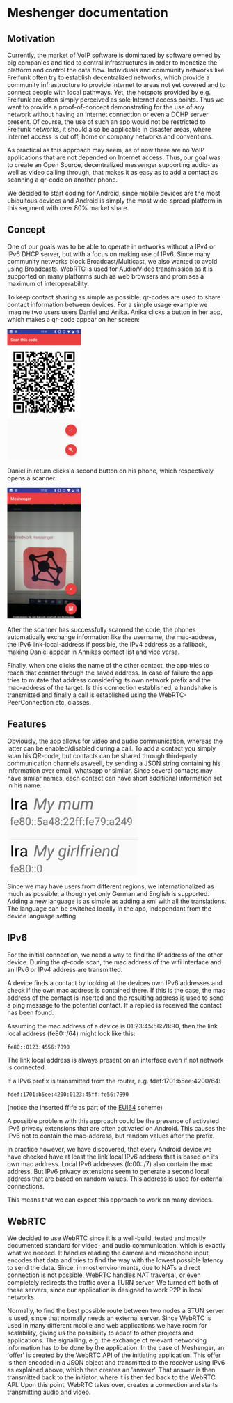 Meshenger documentation
=======================

## Motivation

Currently, the market of VoIP software is dominated by software owned by big companies and tied to central infrastructures in order to monetize the platform and control the data flow.
Individuals and community networks like Freifunk often try to establish decentralized networks, which provide a community infrastructure to provide Internet to areas not yet covered and to connect people with local pathways.
Yet, the hotspots provided by e.g. Freifunk are often simply perceived as sole Internet access points.
Thus we want to provide a proof-of-concept demonstrating for the use of any network without having an Internet connection or even a DCHP server present.
Of course, the use of such an app would not be restricted to Freifunk networks, it should also be applicable in disaster areas, where Internet access is cut off, home or company networks and conventions.

As practical as this approach may seem, as of now there are no VoIP applications that are not depended on Internet access.
Thus, our goal was to create an Open Source, decentralized messenger supporting audio- as well as video calling through,
that makes it as easy as to add a contact as scanning a qr-code on another phone.

We decided to start coding for Android, since mobile devices are the most ubiquitous devices and Android is simply the most wide-spread platform in this segment with over 80% market share.

## Concept

One of our goals was to be able to operate in networks without a IPv4 or IPv6 DHCP server, but with a focus on making use of IPv6. Since many community networks block Broadcast/Multicast, we also wanted to avoid using Broadcasts.
[WebRTC](https://en.wikipedia.org/wiki/WebRTC) is used for Audio/Video transmission as it is supported on many platforms such as web browsers and promises a maximum of interoperability.

To keep contact sharing as simple as possible, qr-codes are used to share contact information between devices.
For a simple usage example we imagine two users users Daniel and Anika.
Anika clicks a button in her app, which makes a qr-code appear on her screen:

![QR-Code Offer](./qr_offer.png)

Daniel in return clicks a second button on his phone, which respectively opens a scanner:

![QR-Code Scanner](./qr_scanner.png).

After the scanner has successfully scanned the code, the phones automatically exchange information like the username, 
the mac-address, the IPv6 link-local-address if possible, the IPv4 address as a fallback, making Daniel appear in Annikas contact list and vice versa.

Finally, when one clicks the name of the other contact, the app tries to reach that contact through the saved address.
In case of failure the app tries to mutate that address considering its own network prefix and the mac-address of the target.
Is this connection established, a handshake is transmitted and finally a call is established using the WebRTC-PeerConnection etc. classes.

## Features

Obviously, the app allows for video and audio communication, whereas the latter can be enabled/disabled during a call.
To add a contact you simply scan his QR-code, but contacts can be shared through third-party communication channels asweell,
by sending a JSON string containing his information over email, whatsapp or similar.
Since several contacts may have similar names, each contact can have short additional information set in his name.

<img src="./info.png" width="300px">

Since we may have users from different regions, we internationalized as much as possible, although yet only German and English is supported.
Adding a new language is as simple as adding a xml with all the translations.
The language can be switched locally in the app, independant from the device language setting.

## IPv6

For the initial connection, we need a way to find the IP address of the other device.
During the qt-code scan, the mac address of the wifi interface and an IPv6 or IPv4 address are transmitted.

A device finds a contact by looking at the devices own IPv6 addresses and check if the own mac address is contained there. If this is the case, the mac address of the contact is inserted and the resulting address is used to send a ping message to the potential contact. If a replied is received the contact has been found.

Assuming the mac address of a device is 01:23:45:56:78:90, then the link local address (fe80::/64) might look like this:
```
fe80::0123:4556:7890
```

The link local address is always present on an interface even if not network is connected.

If a IPv6 prefix is transmitted from the router, e.g. fdef:1701:b5ee:4200/64:
```
fdef:1701:b5ee:4200:0123:45ff:fe56:7890
```
(notice the inserted ff:fe as part of the [EUI64](https://de.wikipedia.org/wiki/EUI-64) scheme)

A possible problem with this approach could be the presence of activated IPv6 privacy extensions that are often activated on Android. This causes the IPv6 not to contain the mac-address, but random values after the prefix.

In practice however, we have discovered, that every Android device we have checked have at least the link local IPv6 address that is based on its own mac address.
Local IPv6 addresses (fc00::/7) also contain the mac address. But IPv6 privacy extensions seem to generate a second local address that are based on random values. This address is used for external connections.

This means that we can expect this approach to work on many devices.

## WebRTC

We decided to use WebRTC since it is a well-build, tested and mostly documented standard for video- and audio communication, which is exactly what we needed. 
It handles reading the camera and microphone input, encodes that data and tries to find the way with the lowest possible latency to send the data.
Since, in most environments, due to NATs a direct connection is not possible, WebRTC handles NAT traversal, or even completely redirects the traffic over a TURN server.
We turned off both of these servers, since our application is designed to work P2P in local networks.

Normally, to find the best possible route between two nodes a STUN server is used, since that normally needs an external server.
Since WebRTC is used in many different mobile and web applications we have room for scalability, giving us the possibility to adapt to other projects and applications. The signalling, e.g. the exchange of relevant networking information has to be done by the application.
In the case of Meshenger, an 'offer' is created by the WebRTC API of the initiating application.
This offer is then encoded in a JSON object and transmitted to the receiver using IPv6 as explained above, which then creates an 'answer'.
That answer is then transmitted back to the initiator, where it is then fed back to the WebRTC API.
Upon this point, WebRTC takes over, creates a connection and starts transmitting audio and video.
